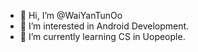 - 👋 Hi, I’m @WaiYanTunOo
- 👀 I’m interested in Android Development.
- 🌱 I’m currently learning CS in Uopeople.


<!---
WaiYanTunOo/WaiYanTunOo is a ✨ special ✨ repository because its `README.md` (this file) appears on your GitHub profile.
You can click the Preview link to take a look at your changes.
--->
